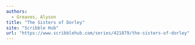 ```yaml
---
authors:
  - Greaves, Alyson
title: "The Sisters of Dorley"
site: "Scribble Hub"
url: "https://www.scribblehub.com/series/421879/the-sisters-of-dorley"
---
```


